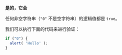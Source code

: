 **是的，它会**

任何非空字符串（`"0"` 不是空字符串）的逻辑值都是 `true`。

我们可以执行下面的代码来进行验证：

```js run
if ("0") {
  alert( 'Hello' );
}
```
